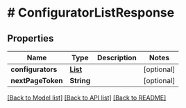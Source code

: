 # # ConfiguratorListResponse


## Properties 


Name | Type | Description | Notes
------------ | ------------- | ------------- | -------------
**configurators**| [**List<ProductconfiguratorconfiguratorEntity>**](ProductconfiguratorconfiguratorEntity.md) |   | [optional]
**nextPageToken**| **String** |   | [optional]


[[Back to Model list]](../../README.md#models) [[Back to API list]](../../README.md#endpoints) [[Back to README]](../../README.md)

